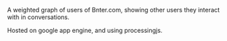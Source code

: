A weighted graph of users of Bnter.com, showing other users they interact with in conversations.  

Hosted on google app engine, and using processingjs.
